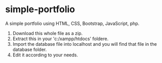 # simple-portfolio
A simple portfolio using HTML, CSS, Bootstrap, JavaScript, php.


1. Download this whole file as a zip.
2. Extract this in your 'c:/xampp/htdocs' foldere.
3. Import the database file into localhost and you will find that file in the database folder. 
4. Edit it according to your needs. 
